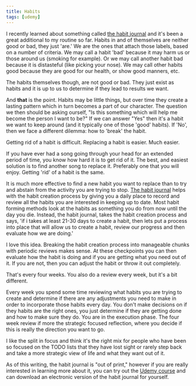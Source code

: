 ```yaml
---
title: Habits
tags: [udemy]
---
```

I recently learned about something called [the habit journal][journal] and it's been a great additional to my routine so far. Habits in and of themselves are neither good or bad, they just 'are.' We are the ones that attach those labels, based on a number of criteria. We may call a habit 'bad' because it may harm us or those around us (smoking for example). Or we may call another habit bad because it is distasteful (like picking your nose). We may call other habits good because they are good for our health, or show good manners, etc.

The habits themselves though, are not good or bad. They just exist as habits and it is up to us to determine if they lead to results we want.

And **that** is the point. Habits may be little things, but over time they create a lasting pattern which in turn becomes a part of our character. The question we then should be asking ourself, "Is this something which will help me become the person I want to be?" If we can answer "Yes" then it's a habit we want to keep around (and it typically one of those 'good' habits). If 'No', then we face a different dilemma: how to 'break' the habit.

Getting rid of a habit is difficult. Replacing a habit is easier. Much easier.

If you have ever had a song going through your head for an extended period of time, you know how hard it is to get rid of it. The best, and easiest solution is to find another song to replace it. Preferably one that you will enjoy. Getting 'rid' of a habit is the same.

It is much more effective to find a new habit you want to replace than to try and abstain from the activity you are trying to stop. [The habit journal][journal] helps with the habit creation process by giving you a daily place to record and review all the habits you are interested in keeping up to date. Most habit forming methods look at the habits as something you do from now until the day you die. Instead, the habit journal, takes the habit creation process and says, 'if i takes at least 21-30 days to create a habit, then lets put a process into place that will allow us to create a habit, review our progress and then evaluate how we are doing.'

I love this idea. Breaking the habit creation process into manageable chunks with periodic reviews makes sense. At these checkpoints you can then evaluate how the habit is doing and if you are getting what you need out of it. If you are not, then you can adjust the habit or throw it out completely.

That's every four weeks. You also do a review every week, but it's a bit different.

Every week you spend some time reviewing what habits you are trying to create and determine if there are any adjustments you need to make in order to incorporate those habits every day. You don't make decisions on if they habits are the right ones, you just determine if they are getting done and how to make sure they do. You are in the execution phase. The four week review if more the strategic focused reflection, where you decide if this is really the direction you want to go.

I like the split in focus and think it's the right mix for people who have been so focused on the TODO lists that they have lost sight or rarely step back and take a more strategic view of life and what they want out of it.

As of this writing, the habit journal is "out of print," however if you are really interested in learning more about it, you can try out the [Udemy course][udemy] and can download an electronic version of the habit journal for yourself.

[journal]: http://www.thehabitjournal.com/
[udemy]: https://www.udemy.com/thehabitjournal/learn/v4/overview
